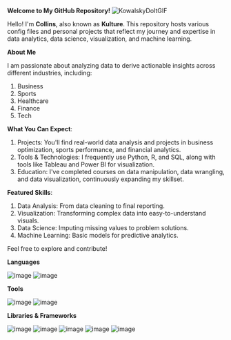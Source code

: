 **Welcome to My GitHub Repository!** ![KowalskyDoItGIF](https://github.com/user-attachments/assets/5990d2d4-48ea-4c19-a4cd-0a668fdd33ef)

Hello! I'm **Collins**, also known as **Kulture**. This repository hosts various config files and personal projects that reflect my journey and expertise in data analytics, data science, visualization, and machine learning.

**About Me**

I am passionate about analyzing data to derive actionable insights across different industries, including:

1) Business
2) Sports
3) Healthcare
4) Finance
5) Tech

**What You Can Expect**:
1) Projects: You'll find real-world data analysis and projects in business optimization, sports performance, and financial analytics.
2) Tools & Technologies: I frequently use Python, R, and SQL, along with tools like Tableau and Power BI for visualization.
3) Education: I've completed courses on data manipulation, data wrangling, and data visualization, continuously expanding my skillset.
   
**Featured Skills**:
1) Data Analysis: From data cleaning to final reporting.
2) Visualization: Transforming complex data into easy-to-understand visuals.
3) Data Science: Imputing missing values to problem solutions.
4) Machine Learning: Basic models for predictive analytics.

Feel free to explore and contribute!

**Languages**

![image](https://github.com/user-attachments/assets/32125315-1681-4125-9570-55043714fa6e)
![image](https://github.com/user-attachments/assets/bdd1e1e7-56f0-43eb-bbca-85db8e7554bb)

**Tools**

![image](https://github.com/user-attachments/assets/a7337c4e-458d-47c2-81f6-5f0c0a5bb5a0)
![image](https://github.com/user-attachments/assets/61a658da-0755-4c12-b5dc-896e94776d96)

**Libraries & Frameworks**

![image](https://github.com/user-attachments/assets/c2e9605c-8cb1-4dcb-a252-737a4ba88f24)
![image](https://github.com/user-attachments/assets/9b486941-dcb6-4f9c-8693-19e07a17cac2)
![image](https://github.com/user-attachments/assets/fedf256c-9590-454c-a3ad-105e8b836279)
![image](https://github.com/user-attachments/assets/2e1cba64-9aa3-41e5-9a17-705bee92217e)
![image](https://github.com/user-attachments/assets/1cf0a0ad-47c7-4bff-a699-9601ef712c4b)














